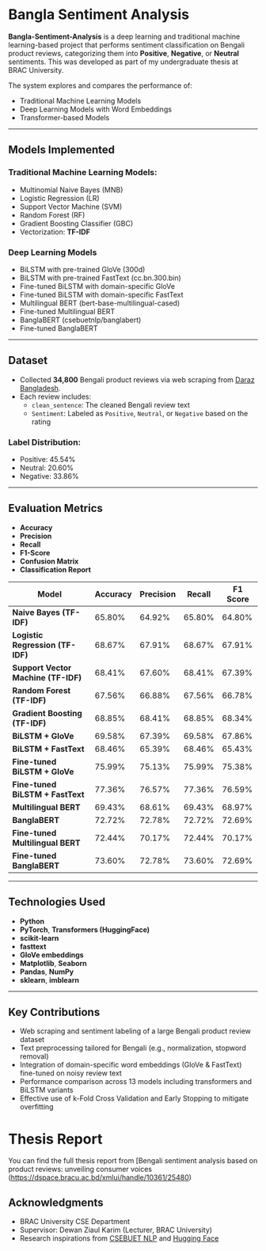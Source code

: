 # Bangla Sentiment Analysis

**Bangla-Sentiment-Analysis** is a deep learning and traditional machine learning-based project that performs sentiment classification on Bengali product reviews, categorizing them into **Positive**, **Negative**, or **Neutral** sentiments. This was developed as part of my undergraduate thesis at BRAC University.

The system explores and compares the performance of:
- Traditional Machine Learning Models 
- Deep Learning Models with Word Embeddings 
- Transformer-based Models 

---

## Models Implemented

### Traditional Machine Learning Models:
- Multinomial Naive Bayes (MNB)
- Logistic Regression (LR)
- Support Vector Machine (SVM)
- Random Forest (RF)
- Gradient Boosting Classifier (GBC)
- Vectorization: **TF-IDF**

### Deep Learning Models
- BiLSTM with pre-trained GloVe (300d)
- BiLSTM with pre-trained FastText (cc.bn.300.bin)
- Fine-tuned BiLSTM with domain-specific GloVe
- Fine-tuned BiLSTM with domain-specific FastText
- Multilingual BERT (bert-base-multilingual-cased)
- Fine-tuned Multilingual BERT
- BanglaBERT (csebuetnlp/banglabert)
- Fine-tuned BanglaBERT

---

## Dataset

- Collected **34,800** Bengali product reviews via web scraping from [Daraz Bangladesh](https://www.daraz.com.bd/).
- Each review includes:
  - `clean_sentence`: The cleaned Bengali review text
  - `Sentiment`: Labeled as `Positive`, `Neutral`, or `Negative` based on the rating

### Label Distribution:
- Positive: 45.54%
- Neutral: 20.60%
- Negative: 33.86%

---

## Evaluation Metrics

- **Accuracy**
- **Precision**
- **Recall**
- **F1-Score**
- **Confusion Matrix**
- **Classification Report**

| Model                                | Accuracy | Precision | Recall | F1 Score |
|-------------------------------------|----------|-----------|--------|----------|
| **Naive Bayes (TF-IDF)**            | 65.80%   | 64.92%    | 65.80% | 64.80%   |
| **Logistic Regression (TF-IDF)**    | 68.67%   | 67.91%    | 68.67% | 67.91%   |
| **Support Vector Machine (TF-IDF)** | 68.41%   | 67.60%    | 68.41% | 67.39%   |
| **Random Forest (TF-IDF)**          | 67.56%   | 66.88%    | 67.56% | 66.78%   |
| **Gradient Boosting (TF-IDF)**      | 68.85%   | 68.41%    | 68.85% | 68.34%   |
| **BiLSTM + GloVe**                  | 69.58%   | 67.39%    | 69.58% | 67.86%   |
| **BiLSTM + FastText**               | 68.46%   | 65.39%    | 68.46% | 65.43%   |
| **Fine-tuned BiLSTM + GloVe**       | 75.99%   | 75.13%    | 75.99% | 75.38%   |
| **Fine-tuned BiLSTM + FastText**    | 77.36%   | 76.57%    | 77.36% | 76.59%   |
| **Multilingual BERT**               | 69.43%   | 68.61%    | 69.43% | 68.97%   |
| **BanglaBERT**                      | 72.72%   | 72.78%    | 72.72% | 72.69%   |
| **Fine-tuned Multilingual BERT**    | 72.44%   | 70.17%    | 72.44% | 70.17%   |
| **Fine-tuned BanglaBERT**           | 73.60%   | 72.78%    | 73.60% | 72.69%   |

---

## Technologies Used

- **Python**
- **PyTorch**, **Transformers (HuggingFace)**
- **scikit-learn**
- **fasttext**
- **GloVe embeddings**
- **Matplotlib**, **Seaborn**
- **Pandas**, **NumPy**
- **sklearn**, **imblearn**

---

## Key Contributions

- Web scraping and sentiment labeling of a large Bengali product review dataset
- Text preprocessing tailored for Bengali (e.g., normalization, stopword removal)
- Integration of domain-specific word embeddings (GloVe & FastText) fine-tuned on noisy review text
- Performance comparison across 13 models including transformers and BiLSTM variants
- Effective use of k-Fold Cross Validation and Early Stopping to mitigate overfitting

# Thesis Report

You can find the full thesis report from [Bengali sentiment analysis based on product reviews: unveiling consumer voices (https://dspace.bracu.ac.bd/xmlui/handle/10361/25480)

## Acknowledgments

- BRAC University CSE Department  
- Supervisor: Dewan Ziaul Karim (Lecturer, BRAC University)  
- Research inspirations from [CSEBUET NLP](https://csebuetnlp.github.io/) and [Hugging Face](https://huggingface.co/)

